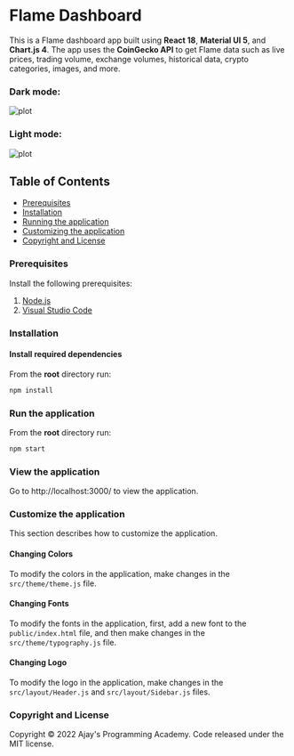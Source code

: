 # Flame Dashboard

This is a Flame dashboard app built using **React 18**, **Material UI 5**, and **Chart.js 4**. The app uses the **CoinGecko API** to get Flame data such as live prices, trading volume, exchange volumes, historical data, crypto categories, images, and more.

### Dark mode:

![plot](https://github.com/AjaysProgrammingAcademy/Flame-Dashboard/blob/main/public/dark_mode.png?raw=true)

### Light mode:

![plot](https://github.com/AjaysProgrammingAcademy/Flame-Dashboard/blob/main/public/light_mode.png?raw=true)

## Table of Contents

- [Prerequisites](#prerequisites)
- [Installation](#installation)
- [Running the application](#run-the-application)
- [Customizing the application](#customize-the-application)
- [Copyright and License](#copyright-and-license)

### Prerequisites

Install the following prerequisites:

1. [Node.js](https://nodejs.org/en/)
2. [Visual Studio Code](https://code.visualstudio.com/download)

### Installation

#### Install required dependencies

From the **root** directory run:

```bash
npm install
```

### Run the application

From the **root** directory run:

```bash
npm start
```

### View the application

Go to http://localhost:3000/ to view the application.

### Customize the application

This section describes how to customize the application.

#### Changing Colors

To modify the colors in the application, make changes in the `src/theme/theme.js` file.

#### Changing Fonts

To modify the fonts in the application, first, add a new font to the `public/index.html` file, and then make changes in the `src/theme/typography.js` file.

#### Changing Logo

To modify the logo in the application, make changes in the `src/layout/Header.js` and `src/layout/Sidebar.js` files.

### Copyright and License

Copyright © 2022 Ajay's Programming Academy. Code released under the MIT license.
